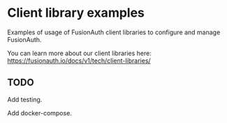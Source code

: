 # Client library examples

Examples of usage of FusionAuth client libraries to configure and manage FusionAuth.

You can learn more about our client libraries here: https://fusionauth.io/docs/v1/tech/client-libraries/

## TODO

Add testing.

Add docker-compose.
